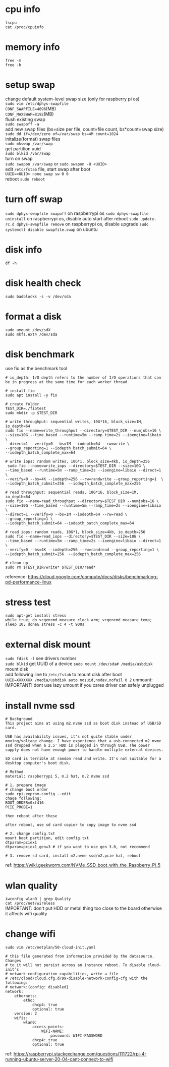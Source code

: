 # cpu info
`lscpu`  
`cat /proc/cpuinfo`  

# memory info
`free -m`  
`free -h`  

# setup swap
change default system-level swap size (only for raspberry pi os)  
`sudo vim /etc/dphys-swapfile`  
`CONF_SWAPFILE=4096`(MB)  
`CONF_MAXSWAP=8192`(MB)   
flush existing swap  
`sudo swapoff -a`  
add new swap files (bs=size per file, count=file count, bs*count=swap size)  
`sudo dd if=/dev/zero of=/var/swap bs=4M count=1024`  
initalize(format) swap files  
`sudo mkswap /var/swap`  
get partition uuid   
`sudo blkid /var/swap`  
turn on swap  
`sudo swapon /var/swap` or `sudo swapon -U <UUID>`  
edit `/etc/fstab` file, start swap after boot  
`UUID=<UUID> none swap sw 0 0`  
reboot
`sudo reboot`

# turn off swap
`sudo dphys-swapfile swapoff` on raspberrypi os
`sudo dphys-swapfile uninstall` on raspberrypi os, disable auto start after reboot
`sudo update-rc.d dphys-swapfile remove` on raspberrypi os, disable upgrade
`sudo systemctl disable swapfile.swap` on ubuntu

# disk info
`df -h`

# disk health check
`sudo badblocks -s -v /dev/sda`

# format a disk
`sudo umount /dev/sdX`  
`sudo mkfs.ext4 /dev/sda`  

# disk benchmark
use fio as the benchmark tool
```
# io_depth: I/O depth refers to the number of I/O operations that can be in progress at the same time for each worker thread

# install fio
sudo apt install -y fio

# create folder
TEST_DIR=./fiotest
sudo mkdir -p $TEST_DIR

# write throughput: sequential writes, 10G*16, block_size=1M, io_depth=64
sudo fio --name=write_throughput --directory=$TEST_DIR --numjobs=16 \
--size=10G --time_based --runtime=5m --ramp_time=2s --ioengine=libaio \
--direct=1 --verify=0 --bs=1M --iodepth=64 --rw=write \
--group_reporting=1 --iodepth_batch_submit=64 \
--iodepth_batch_complete_max=64

# write iops: random writes, 10G*1, block_size=4kb, io_depth=256
 sudo fio --name=write_iops --directory=$TEST_DIR --size=10G \
--time_based --runtime=5m --ramp_time=2s --ioengine=libaio --direct=1 \
--verify=0 --bs=4K --iodepth=256 --rw=randwrite --group_reporting=1  \
--iodepth_batch_submit=256  --iodepth_batch_complete_max=256

# read throughput: sequential reads, 10G*16, block_size=1M, io_depth=64
sudo fio --name=read_throughput --directory=$TEST_DIR --numjobs=16 \
--size=10G --time_based --runtime=5m --ramp_time=2s --ioengine=libaio \
--direct=1 --verify=0 --bs=1M --iodepth=64 --rw=read \
--group_reporting=1 \
--iodepth_batch_submit=64 --iodepth_batch_complete_max=64

# read iops: random reads, 10G*1, block_size=4kb, io_depth=256
sudo fio --name=read_iops --directory=$TEST_DIR --size=10G \
--time_based --runtime=5m --ramp_time=2s --ioengine=libaio --direct=1 \
--verify=0 --bs=4K --iodepth=256 --rw=randread --group_reporting=1 \
--iodepth_batch_submit=256  --iodepth_batch_complete_max=256

# clean up
sudo rm $TEST_DIR/write* $TEST_DIR/read*
```
reference: https://cloud.google.com/compute/docs/disks/benchmarking-pd-performance-linux

# stress test
`sudo apt-get install stress`  
`while true; do vcgencmd measure_clock arm; vcgencmd measure_temp; sleep 10; done& stress -c 4 -t 900s`

# external disk mount
`sudo fdisk -l` see drivers number  
`sudo blkid` get UUID of a device
`sudo mount /dev/sda# /media/usbdisk` mount disk  
add following line to `/etc/fstab` to mount disk after boot  
`UUID=XXXXXXX /media/usbdisk auto nosuid,nodev,nofail 0 2`
unmount: IMPORTANT! dont use lazy umount if you cares driver can safely unplugged

# install nvme ssd
```
# Background
This project aims at using m2.nvme ssd as boot disk instead of USB/SD card.

USB has availability issues, it's not quite stable under moving/voltage change. I have experience that a usb-connected m2.nvme ssd dropped when a 2.5' HDD is plugged in through USB. The power supply does not have enough power to handle multiple external devices.

SD card is terrible at random read and write. It's not suitable for a desktop computer's boot disk.

# Method
material: raspberrypi 5, m.2 hat, m.2 nvme ssd

# 1. prepare image
# change boot order
sudo rpi-eeprom-config --edit
chage following:
BOOT_ORDER=0xf416
PCIE_PROBE=1

then reboot after these

after reboot, use sd card copier to copy image to nvme ssd

# 2. change config.txt
mount boot partition, edit config.txt
dtparam=pciex1
dtparam=pciex1_gen=3 # if you want to use gen 3.0, not recommend

# 3. remove sd card, install m2.nvme ssd/m2.pcie hat, reboot 
```
ref: https://wiki.geekworm.com/NVMe_SSD_boot_with_the_Raspberry_Pi_5

# wlan quality
`iwconfig wlan0 | grep Quality`   
`cat /proc/net/wireless`   
IMPORTANT: don't put HDD or metal thing too close to the board otherwise it affects wifi quality 

# change wifi
`sudo vim /etc/netplan/50-cloud-init.yaml`

```
# this file generated from information provided by the datasource. Changes
# to it will not persist across an instance reboot. To disable cloud-init’s
# network configuration capabilities, write a file 
# /etc/cloud/cloud.cfg.d/99-disable-network-config-cfg with the following:
# network:{config: disabled}
network:
    ethernets:
        etho:
            dhcp4: true
            optional: true
    version: 2
    wifis:
        wlan0:
            access-points:
                WIFI-NAME:
                    password: WIFI-PASSWORD
            dhcp4: true
            optional: true
```
ref: https://raspberrypi.stackexchange.com/questions/111722/rpi-4-running-ubuntu-server-20-04-cant-connect-to-wifi
